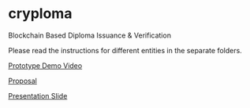 # cryploma
Blockchain Based Diploma Issuance &amp; Verification

Please read the instructions for different entities in the separate folders.

[Prototype Demo Video](https://youtu.be/1OpFjKLX8HQ)

[Proposal]()

[Presentation Slide]()
